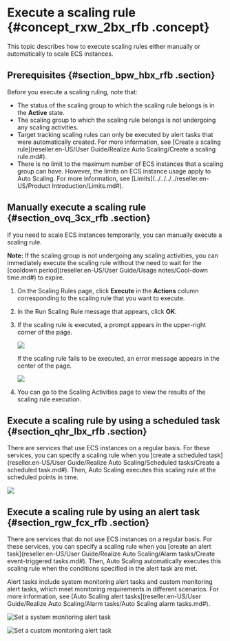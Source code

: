 # Execute a scaling rule {#concept_rxw_2bx_rfb .concept}

This topic describes how to execute scaling rules either manually or automatically to scale ECS instances.

## Prerequisites {#section_bpw_hbx_rfb .section}

Before you execute a scaling ruling, note that:

-   The status of the scaling group to which the scaling rule belongs is in the **Active** state.
-   The scaling group to which the scaling rule belongs is not undergoing any scaling activities.
-   Target tracking scaling rules can only be executed by alert tasks that were automatically created. For more information, see [Create a scaling rule](reseller.en-US/User Guide/Realize Auto Scaling/Create a scaling rule.md#).
-   There is no limit to the maximum number of ECS instances that a scaling group can have. However, the limits on ECS instance usage apply to Auto Scaling. For more information, see [Limits](../../../../reseller.en-US/Product Introduction/Limits.md#).

## Manually execute a scaling rule {#section_ovq_3cx_rfb .section}

If you need to scale ECS instances temporarily, you can manually execute a scaling rule.

**Note:** If the scaling group is not undergoing any scaling activities, you can immediately execute the scaling rule without the need to wait for the [cooldown period](reseller.en-US/User Guide/Usage notes/Cool-down time.md#) to expire.

1.  On the Scaling Rules page, click **Execute** in the **Actions** column corresponding to the scaling rule that you want to execute.
2.  In the Run Scaling Rule message that appears, click **OK**.
3.  If the scaling rule is executed, a prompt appears in the upper-right corner of the page.

    ![](http://static-aliyun-doc.oss-cn-hangzhou.aliyuncs.com/assets/img/40579/155952467221704_en-US.png)

    If the scaling rule fails to be executed, an error message appears in the center of the page.

    ![](http://static-aliyun-doc.oss-cn-hangzhou.aliyuncs.com/assets/img/40579/155952467221705_en-US.png)

4.  You can go to the Scaling Activities page to view the results of the scaling rule execution.

## Execute a scaling rule by using a scheduled task {#section_qhr_lbx_rfb .section}

There are services that use ECS instances on a regular basis. For these services, you can specify a scaling rule when you [create a scheduled task](reseller.en-US/User Guide/Realize Auto Scaling/Scheduled tasks/Create a scheduled task.md#). Then, Auto Scaling executes this scaling rule at the scheduled points in time.

![](http://static-aliyun-doc.oss-cn-hangzhou.aliyuncs.com/assets/img/40579/155952467221700_en-US.png)

## Execute a scaling rule by using an alert task {#section_rgw_fcx_rfb .section}

There are services that do not use ECS instances on a regular basis. For these services, you can specify a scaling rule when you [create an alert task](reseller.en-US/User Guide/Realize Auto Scaling/Alarm tasks/Create event-triggered tasks.md#). Then, Auto Scaling automatically executes this scaling rule when the conditions specified in the alert task are met.

Alert tasks include system monitoring alert tasks and custom monitoring alert tasks, which meet monitoring requirements in different scenarios. For more information, see [Auto Scaling alert tasks](reseller.en-US/User Guide/Realize Auto Scaling/Alarm tasks/Auto Scaling alarm tasks.md#).

![Set a system monitoring alert task](http://static-aliyun-doc.oss-cn-hangzhou.aliyuncs.com/assets/img/40579/155952467221701_en-US.png)

![Set a custom monitoring alert task](http://static-aliyun-doc.oss-cn-hangzhou.aliyuncs.com/assets/img/40579/155952467221702_en-US.png)

